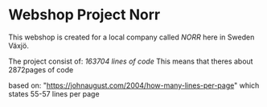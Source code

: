 ﻿# Webshop Project Norr

This webshop is created for a local company called *NORR* here in Sweden Växjö.

The project consist of: *163704 lines of code*
This means that theres about 2872pages of code

based on: "https://johnaugust.com/2004/how-many-lines-per-page" which states 55-57 lines per page
